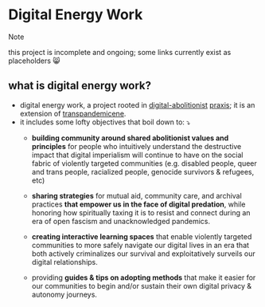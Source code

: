 # Digital Energy Work

> [!NOTE]  
> this project is incomplete and ongoing; some links currently exist as placeholders 😸

## what is digital energy work? 
- digital energy work, a project rooted in [digital-abolitionist](#) [praxis](praxis.md); it is an extension of [transpandemicene](#).
- it includes some lofty objectives that boil down to: ⤵
	- **building community around shared abolitionist values and principles** for people who intuitively understand the destructive impact that digital imperialism will continue to have on the social fabric of violently targeted communities (e.g. disabled people, queer and trans people, racialized people, genocide survivors & refugees, etc)
	
	- **sharing strategies** for mutual aid, community care, and archival practices **that empower us in the face of digital predation**, while honoring how spiritually taxing it is to resist and connect during an era of open fascism and unacknowledged pandemics.

	- **creating interactive learning spaces** that enable violently targeted communities to more safely navigate our digital lives in an era that both actively criminalizes our survival and exploitatively surveils our digital relationships.
	
	- providing **guides & tips on adopting methods** that make it easier for our communities to begin and/or sustain their own digital privacy & autonomy journeys.

